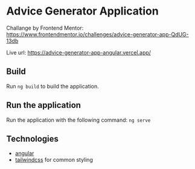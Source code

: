 # Advice Generator Application

Challange by Frontend Mentor: https://www.frontendmentor.io/challenges/advice-generator-app-QdUG-13db

Live url: https://advice-generator-app-angular.vercel.app/

## Build
Run `ng build` to build the application.

## Run the application
Run the application with the following command: `ng serve`

## Technologies
- [angular](https://github.com/angular/angular)
- [tailwindcss](https://github.com/tailwindlabs/tailwindcss) for common styling
